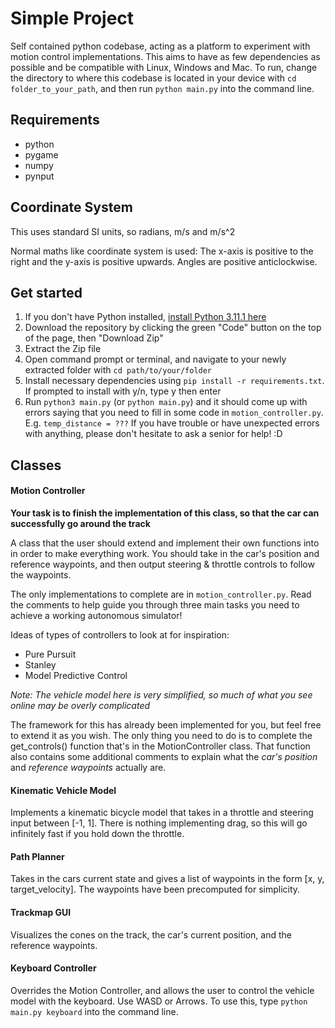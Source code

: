 # Simple Project
Self contained python codebase, acting as a platform to experiment with motion control implementations. This aims to have as few dependencies as possible and be compatible with Linux, Windows and Mac. To run, change the directory to where this codebase is located in your device with `cd folder_to_your_path`, and then run `python main.py` into the command line.

## Requirements
 - python
 - pygame
 - numpy
 - pynput

## Coordinate System
This uses standard SI units, so radians, m/s and m/s^2

Normal maths like coordinate system is used:
The x-axis is positive to the right and the y-axis is positive upwards.
Angles are positive anticlockwise.

## Get started
1. If you don't have Python installed, [install Python 3.11.1 here](https://www.python.org/downloads/release/python-3111/)
2. Download the repository by clicking the green "Code" button on the top of the page, then "Download Zip"
3. Extract the Zip file
4. Open command prompt or terminal, and navigate to your newly extracted folder with `cd path/to/your/folder`
5. Install necessary dependencies using `pip install -r requirements.txt`. If prompted to install with y/n, type y then enter
6. Run `python3 main.py` (or `python main.py`) and it should come up with errors saying that you need to fill in some code in `motion_controller.py`. E.g. `temp_distance = ???`
If you have trouble or have unexpected errors with anything, please don't hesitate to ask a senior for help! :D

## Classes

#### Motion Controller
**Your task is to finish the implementation of this class, so that the car can successfully go around the track**

A class that the user should extend and implement their own functions into in order to make everything work.
You should take in the car's position and reference waypoints, and then output steering & throttle controls to follow the waypoints.

The only implementations to complete are in `motion_controller.py`. Read the comments to help guide you through three main tasks you need to achieve a working autonomous simulator!

Ideas of types of controllers to look at for inspiration:
 - Pure Pursuit
 - Stanley
 - Model Predictive Control

*Note: The vehicle model here is very simplified, so much of what you see online may be overly complicated*

The framework for this has already been implemented for you, but feel free to extend it as you wish. The only thing you need to do is to complete the get_controls() function that's in the MotionController class. That function also contains some additional comments to explain what the *car's position* and *reference waypoints* actually are.

#### Kinematic Vehicle Model
Implements a kinematic bicycle model that takes in a throttle and steering input between [-1, 1].
There is nothing implementing drag, so this will go infinitely fast if you hold down the throttle.

#### Path Planner
Takes in the cars current state and gives a list of waypoints in the form [x, y, target_velocity]. The waypoints have been precomputed for simplicity.

#### Trackmap GUI
Visualizes the cones on the track, the car's current position, and the reference waypoints.

#### Keyboard Controller
Overrides the Motion Controller, and allows the user to control the vehicle model with the keyboard. Use WASD or Arrows.
To use this, type `python main.py keyboard` into the command line.

